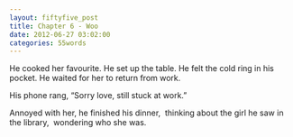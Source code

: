 ```yaml
---
layout: fiftyfive_post
title: Chapter 6 - Woo
date: 2012-06-27 03:02:00
categories: 55words
---
```


He cooked her favourite. He set up the table. He felt the cold ring in his pocket. He waited for her to return from work.

His phone rang, “Sorry love, still stuck at work.”

Annoyed with her, he finished his dinner,  thinking about the girl he saw in the library,  wondering who she was.
